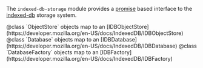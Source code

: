 <!-- This Source Code Form is subject to the terms of the Mozilla Public
   - License, v. 2.0. If a copy of the MPL was not distributed with this
   - file, You can obtain one at http://mozilla.org/MPL/2.0/. -->

<!-- contributed by Bryan Clark [clarkbw@gmail.com] -->

The `indexed-db-storage` module provides a
[promise](https://addons.mozilla.org/en-US/developers/docs/sdk/latest/packages/api-utils/promise.html)
based interface to the [indexed-db](https://developer.mozilla.org/en-US/docs/IndexedDB) storage system.

<api name="ObjectStore">
@class
`ObjectStore` objects map to an [IDBObjectStore](https://developer.mozilla.org/en-US/docs/IndexedDB/IDBObjectStore)
</api>

<api name="Database">
@class
`Database` objects map to an [IDBDatabase](https://developer.mozilla.org/en-US/docs/IndexedDB/IDBDatabase)
</api>

<api name="DatabaseFactory">
@class
`DatabaseFactory` objects map to an [IDBFactory](https://developer.mozilla.org/en-US/docs/IndexedDB/IDBFactory)
</api>


